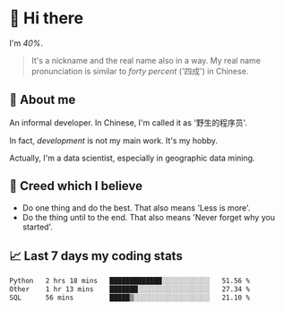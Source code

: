 # 👋 Hi there

I'm *40%*.

> It's a nickname and the real name also in a way.
> My real name pronunciation is similar to *forty percent* ('四成') in Chinese.

## :speech_balloon: About me

An informal developer. In Chinese, I'm called it as '野生的程序员'.

In fact, _development_ is not my main work. It's my hobby.

Actually, I'm a data scientist, especially in geographic data mining.

## :see_no_evil: Creed which I believe

- Do one thing and do the best. That also means 'Less is more'.
- Do the thing until to the end. That also means 'Never forget why you started'.

## :chart_with_upwards_trend: Last 7 days my coding stats

<!--START_SECTION:waka-->

```txt
Python   2 hrs 18 mins   █████████████░░░░░░░░░░░░   51.56 %
Other    1 hr 13 mins    ███████░░░░░░░░░░░░░░░░░░   27.34 %
SQL      56 mins         █████▒░░░░░░░░░░░░░░░░░░░   21.10 %
```

<!--END_SECTION:waka-->
